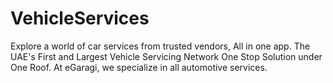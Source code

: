 # VehicleServices
Explore a world of car services from trusted vendors, All in one app. The UAE's First and Largest Vehicle Servicing Network One Stop Solution under One Roof. At eGaragi, we specialize in all automotive services.
